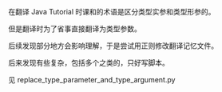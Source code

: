 在翻译 Java Tutorial 时课和的术语是区分类型实参和类型形参的。

但是翻译时为了省事直接翻译为类型参数。

后续发现部分地方会影响理解，于是尝试用正则修改翻译记忆文件。

后来发现有些复杂，包括多个之类的，只好写脚本。

见 replace_type_parameter_and_type_argument.py